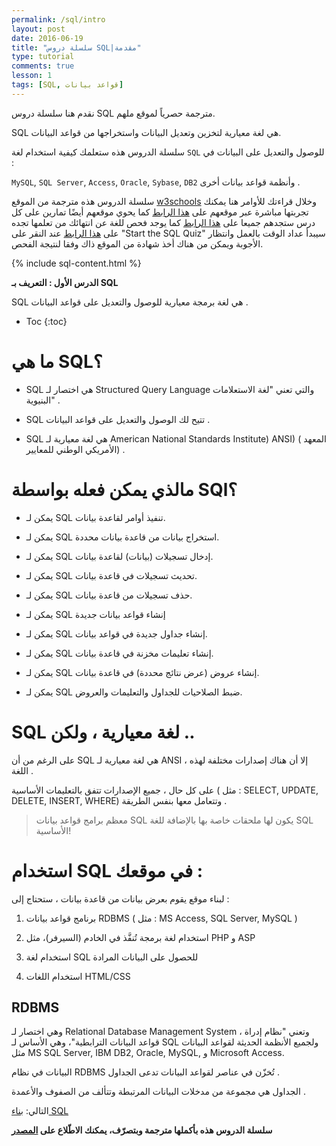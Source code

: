 ```yaml
---
permalink: /sql/intro
layout: post
date: 2016-06-19
title: "سلسلة دروس SQL|مقدمة"
type: tutorial
comments: true
lesson: 1
tags: [SQL, قواعد بيانات]
---
```


<amp-img src="/assets/sql.jpg" width="500" height="400" alt="SQL intro"></amp-img>


نقدم هنا سلسلة دروس SQL مترجمة حصرياً لموقع ملهم.


SQL هي لغة معيارية لتخزين وتعديل البيانات واستخراجها من قواعد البيانات. 



سلسلة الدروس هذه ستعلمك كيفية استخدام لغة `SQL` للوصول والتعديل على البيانات في :

`MySQL`, `SQL Server`, `Access`, `Oracle`, `Sybase`, `DB2` وأنظمة قواعد بيانات أخرى .


سلسلة الدروس هذه مترجمة من الموقع [w3schools](https://www.w3schools.com/sql/default.asp) وخلال قراءتك للأوامر هنا يمكنك تجربتها مباشرة عبر موقعهم على [هذا الرابط](https://www.w3schools.com/sql/trysql.asp?filename=trysql_select_all) كما يحوي موقعهم أيضًا تمارين على كل درس ستجدهم جميعا على [هذا الرابط](https://www.w3schools.com/sql/exercise.asp?filename=exercise_select1) كما يوجد فحص للغة عن انتهائك من تعلمها تجده على [هذا الرابط](https://www.w3schools.com/sql/sql_quiz.asp) عند النقر على "Start the SQL Quiz" سيبدأ عداد الوقت بالعمل وانتظار الأجوبة ويمكن من هناك أخذ شهادة من الموقع ذاك وفقا لنتيجة الفحص.

{% include sql-content.html %}

**الدرس الأول : التعريف بـ SQL**


SQL هي لغة برمجة معيارية للوصول والتعديل على قواعد البيانات .

* Toc
{:toc}

# ما هي SQL؟


- SQL هي اختصار لـ Structured Query Language والتي تعني "لغة الاستعلامات البنيوية" .

- SQL تتيح لك الوصول والتعديل على قواعد البيانات .

- SQL هي لغة معيارية لـ American National Standards Institute) ANSI) ( المعهد الأمريكي الوطني للمعايير) .


# مالذي يمكن فعله بواسطة SQl؟


- يمكن لـ SQL تنفيذ أوامر لقاعدة بيانات.

- يمكن لـ SQL استخراج بيانات من قاعدة بيانات محددة.

- يمكن لـ SQL إدخال تسجيلات (بيانات) لقاعدة بيانات.

- يمكن لـ SQL تحديث تسجيلات في قاعدة بيانات.

- يمكن لـ SQL حذف تسجيلات من قاعدة بيانات.

- يمكن لـ SQL إنشاء قواعد بيانات جديدة 

- يمكن لـ SQL إنشاء جداول جديدة في قواعد بيانات.

- يمكن لـ SQL إنشاء تعليمات مخزنة في قاعدة بيانات.

- يمكن لـ SQL إنشاء عروض (عرض نتائج محددة) في قاعدة بيانات.

- يمكن لـ SQL ضبط الصلاحيات للجداول والتعليمات والعروض.


# SQL لغة معيارية ، ولكن ..


على الرغم من أن SQL هي لغة معيارية لـ ANSI ، إلا أن هناك إصدارات مختلفة لهذه اللغة .

على كل حال ، جميع الإصدارات تتفق بالتعليمات الأساسية ( مثل : SELECT, UPDATE, DELETE, INSERT, WHERE) وتتعامل معها بنفس الطريقة .


> معظم برامج قواعد بيانات SQL يكون لها ملحقات خاصة بها بالإضافة للغة SQL الأساسية!


# استخدام SQL في موقعك :


لبناء موقع يقوم بعرض بيانات من قاعدة بيانات ، ستحتاج إلى :



1. برنامج قواعد بيانات RDBMS ( مثل : MS Access, SQL Server, MySQL ) 

2. استخدام لغة برمجة تُنفَّذ في الخادم (السيرفر)، مثل PHP و ASP

3. استخدام لغة SQL للحصول على البيانات المرادة

4. استخدام اللغات  HTML/CSS


## RDBMS


وهي اختصار لـ Relational Database Management System ، وتعني "نظام إدراة قواعد البيانات الترابطية"، وهي الأساس لـ SQL ولجميع الأنظمة الحديثة لقواعد البيانات مثل MS SQL Server, IBM DB2, Oracle, MySQL, و Microsoft Access.


البيانات في نظام RDBMS تُخزّن في عناصر لقواعد البيانات تدعى الجداول .

الجداول هي مجموعة من مدخلات البيانات المرتبطة وتتألف من الصفوف والأعمدة .

التالي: [بناء SQL](build)

**سلسلة الدروس هذه بأكملها مترجمة وبتصرّف، يمكنك الاطّلاع على [المصدر](https://www.w3schools.com/SQl/sql_intro.asp)**
